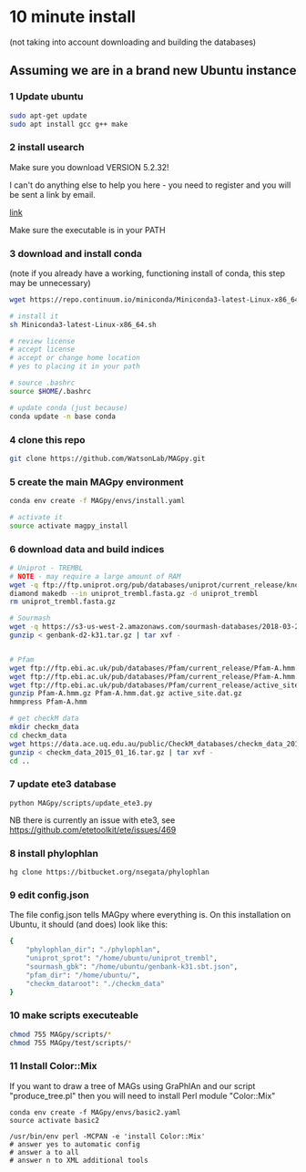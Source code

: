 # 10 minute install

(not taking into account downloading and building the databases)

## Assuming we are in a brand new Ubuntu instance

### 1 Update ubuntu
```sh
sudo apt-get update
sudo apt install gcc g++ make
```

### 2 install usearch 

Make sure you download VERSION 5.2.32!

I can't do anything else to help you here - you need to register and you will be sent a link by email.

[link](https://www.drive5.com/usearch/download.html)

Make sure the executable is in your PATH

### 3 download and install conda

(note if you already have a working, functioning install of conda, this step may be unnecessary)

```sh
wget https://repo.continuum.io/miniconda/Miniconda3-latest-Linux-x86_64.sh

# install it
sh Miniconda3-latest-Linux-x86_64.sh

# review license
# accept license
# accept or change home location
# yes to placing it in your path

# source .bashrc
source $HOME/.bashrc

# update conda (just because)
conda update -n base conda
```

### 4 clone this repo
```sh
git clone https://github.com/WatsonLab/MAGpy.git
```

### 5 create the main MAGpy environment
```sh
conda env create -f MAGpy/envs/install.yaml

# activate it
source activate magpy_install
```

### 6 download data and build indices
```sh
# Uniprot - TREMBL
# NOTE - may require a large amount of RAM
wget -q ftp://ftp.uniprot.org/pub/databases/uniprot/current_release/knowledgebase/complete/uniprot_trembl.fasta.gz 
diamond makedb --in uniprot_trembl.fasta.gz -d uniprot_trembl
rm uniprot_trembl.fasta.gz

# Sourmash
wget -q https://s3-us-west-2.amazonaws.com/sourmash-databases/2018-03-29/genbank-d2-k31.tar.gz
gunzip < genbank-d2-k31.tar.gz | tar xvf -


# Pfam
wget ftp://ftp.ebi.ac.uk/pub/databases/Pfam/current_release/Pfam-A.hmm.gz
wget ftp://ftp.ebi.ac.uk/pub/databases/Pfam/current_release/Pfam-A.hmm.dat.gz
wget ftp://ftp.ebi.ac.uk/pub/databases/Pfam/current_release/active_site.dat.gz
gunzip Pfam-A.hmm.gz Pfam-A.hmm.dat.gz active_site.dat.gz
hmmpress Pfam-A.hmm

# get checkM data
mkdir checkm_data
cd checkm_data
wget https://data.ace.uq.edu.au/public/CheckM_databases/checkm_data_2015_01_16.tar.gz
gunzip < checkm_data_2015_01_16.tar.gz | tar xvf -
cd ..
```

### 7 update ete3 database
```
python MAGpy/scripts/update_ete3.py
```
NB there is currently an issue with ete3, see https://github.com/etetoolkit/ete/issues/469

### 8 install phylophlan
```
hg clone https://bitbucket.org/nsegata/phylophlan
```

### 9 edit config.json

The file config.json tells MAGpy where everything is.  On this installation on Ubuntu, it should (and does) look like this:

```sh
{
    "phylophlan_dir": "./phylophlan",
    "uniprot_sprot": "/home/ubuntu/uniprot_trembl",
    "sourmash_gbk": "/home/ubuntu/genbank-k31.sbt.json",
    "pfam_dir": "/home/ubuntu/",
    "checkm_dataroot": "./checkm_data"
}
```

### 10 make scripts executeable

```sh
chmod 755 MAGpy/scripts/*
chmod 755 MAGpy/test/scripts/*
```

### 11 Install Color::Mix

If you want to draw a tree of MAGs using GraPhlAn and our script "produce_tree.pl" then you will need to install Perl module "Color::Mix"

```
conda env create -f MAGpy/envs/basic2.yaml
source activate basic2

/usr/bin/env perl -MCPAN -e 'install Color::Mix'
# answer yes to automatic config
# answer a to all
# answer n to XML additional tools
```




